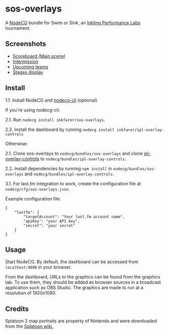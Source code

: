 # sos-overlays

A [NodeCG](http://github.com/nodecg/nodecg) bundle for Swim or Sink, an [Inkling Performance Labs](https://iplabs.ink/) tournament.

## Screenshots

* [Scoreboard (Main scene)](https://inkfarer.com/img/sos-5.gif)
* [Intermission](https://inkfarer.com/img/sos-1.png)
* [Upcoming teams](https://inkfarer.com/img/sos-3.png)
* [Stages display](https://inkfarer.com/img/sos-2.png)

## Install

1.1. Install NodeCG and [nodecg-cli](https://github.com/nodecg/nodecg-cli) (optional)

If you're using nodecg-cli:

2.1. Run `nodecg install inkfarer/sos-overlays`.

2.2. Install the dashboard by running `nodecg install inkfarer/ipl-overlay-controls`

Otherwise:

2.1. Clone sos-overlays to `nodecg/bundles/sos-overlays` and clone [ipl-overlay-controls](https://github.com/inkfarer/ipl-overlay-controls) to `nodecg/bundles/ipl-overlay-controls`.

2.2. Install dependencies by running `npm install` in `nodecg/bundles/sos-overlays` and `nodecg/bundles/ipl-overlay-controls`.

3.1. For last.fm integration to work, create the configuration file at `nodecg/cfg/sos-overlays.json`.

Example configuration file:
```
{
	"lastfm": {
		"targetAccount": "Your last.fm account name",
		"apiKey": "your API key",
		"secret": "your secret"
	}
}
```

## Usage

Start NodeCG. By default, the dashboard can be accessed from `localhost:9090` in your browser.

From the dashboard, URLs to the graphics can be found from the graphics tab. To use them, they should be added as browser sources in a broadcast application such as OBS Studio. The graphics are made to run at a resolution of 1920x1080.

## Credits

Splatoon 2 map portraits are property of Nintendo and were downloaded from the [Splatoon wiki.](https://splatoonwiki.org/)
